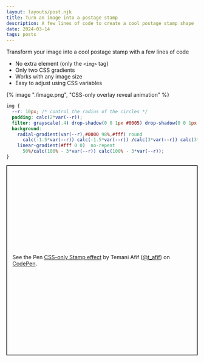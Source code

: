 ```yaml
---
layout: layouts/post.njk
title: Turn an image into a postage stamp
description: A few lines of code to create a cool postage stamp shape
date: 2024-03-14
tags: posts
---
```


Transform your image into a cool postage stamp with a few lines of code
* No extra element (only the `<img>` tag)
* Only two CSS gradients
* Works with any image size
* Easy to adjust using CSS variables


{% image "./image.png", "CSS-only overlay reveal animation" %}

```css
img {
  --r: 10px; /* control the radius of the circles */
  padding: calc(2*var(--r));
  filter: grayscale(.4) drop-shadow(0 0 1px #0005) drop-shadow(0 0 1px #0005);
  background: 
    radial-gradient(var(--r),#0000 98%,#fff) round
      calc(-1.5*var(--r)) calc(-1.5*var(--r)) /calc(3*var(--r)) calc(3*var(--r)),
    linear-gradient(#fff 0 0)  no-repeat
      50%/calc(100% - 3*var(--r)) calc(100% - 3*var(--r));
}
```

<p class="codepen" data-height="500" data-default-tab="result" data-slug-hash="gOXxvgM" data-preview="true" data-user="t_afif" style="height: 500px; box-sizing: border-box; display: flex; align-items: center; justify-content: center; border: 2px solid; margin: 1em 0; padding: 1em;">
  <span>See the Pen <a href="https://codepen.io/t_afif/pen/gOXxvgM">
  CSS-only Stamp effect</a> by Temani Afif (<a href="https://codepen.io/t_afif">@t_afif</a>)
  on <a href="https://codepen.io">CodePen</a>.</span>
</p>
<script async src="https://cpwebassets.codepen.io/assets/embed/ei.js"></script>